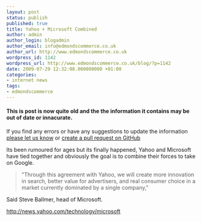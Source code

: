 ```yaml
---
layout: post
status: publish
published: true
title: Yahoo + Microsoft Combined
author: admin
author_login: blogadmin
author_email: info@edmondscommerce.co.uk
author_url: http://www.edmondscommerce.co.uk
wordpress_id: 1142
wordpress_url: http://www.edmondscommerce.co.uk/blog/?p=1142
date: 2009-07-29 12:32:08.000000000 +01:00
categories:
- internet news
tags:
- edmondscommerce
---
```

<div class="oldpost"><h4>This is post is now quite old and the the information it contains may be out of date or innacurate.</h4>
<p>
If you find any errors or have any suggestions to update the information <a href="http://edmondscommerce.github.io/contact-us/index.html">please let us know</a>
or <a href="https://github.com/edmondscommerce/edmondscommerce.github.io">create a pull request on GitHub</a>
</p>
</div>
Its been rumoured for ages but its finally happened, Yahoo and Microsoft have tied together and obviously the goal is to combine their forces to take on Google.


<blockquote>"Through this agreement with Yahoo, we will create more innovation in search, better value for advertisers, and real consumer choice in a market currently dominated by a single company,"</blockquote>

Said Steve Ballmer, head of Microsoft.

<a href="http://news.yahoo.com/technology/microsoft">http://news.yahoo.com/technology/microsoft</a>

